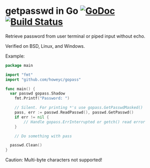 # getpasswd in Go [![GoDoc](https://godoc.org/github.com/howeyc/gopass?status.svg)](https://godoc.org/github.com/howeyc/gopass) [![Build Status](https://secure.travis-ci.org/howeyc/gopass.png?branch=master)](http://travis-ci.org/howeyc/gopass)

Retrieve password from user terminal or piped input without echo.

Verified on BSD, Linux, and Windows.

Example:
```go
package main

import "fmt"
import "github.com/howeyc/gopass"

func main() {
  var passwd gopass.Shadow
	fmt.Printf("Password: ")

	// Silent. For printing *'s use gopass.GetPasswdMasked()
	pass, err := passwd.ReadPasswd(), passwd.GetPasswd()
	if err != nil {
		// Handle gopass.ErrInterrupted or getch() read error
	}

	// Do something with pass

  passwd.Clean()
}
```

Caution: Multi-byte characters not supported!
